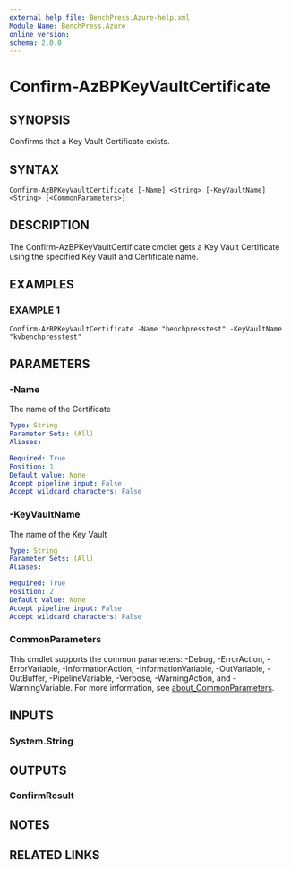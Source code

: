 ```yaml
---
external help file: BenchPress.Azure-help.xml
Module Name: BenchPress.Azure
online version:
schema: 2.0.0
---
```


# Confirm-AzBPKeyVaultCertificate

## SYNOPSIS
Confirms that a Key Vault Certificate exists.

## SYNTAX

```
Confirm-AzBPKeyVaultCertificate [-Name] <String> [-KeyVaultName] <String> [<CommonParameters>]
```

## DESCRIPTION
The Confirm-AzBPKeyVaultCertificate cmdlet gets a Key Vault Certificate using the specified Key Vault and
Certificate name.

## EXAMPLES

### EXAMPLE 1
```
Confirm-AzBPKeyVaultCertificate -Name "benchpresstest" -KeyVaultName "kvbenchpresstest"
```

## PARAMETERS

### -Name
The name of the Certificate

```yaml
Type: String
Parameter Sets: (All)
Aliases:

Required: True
Position: 1
Default value: None
Accept pipeline input: False
Accept wildcard characters: False
```

### -KeyVaultName
The name of the Key Vault

```yaml
Type: String
Parameter Sets: (All)
Aliases:

Required: True
Position: 2
Default value: None
Accept pipeline input: False
Accept wildcard characters: False
```

### CommonParameters
This cmdlet supports the common parameters: -Debug, -ErrorAction, -ErrorVariable, -InformationAction, -InformationVariable, -OutVariable, -OutBuffer, -PipelineVariable, -Verbose, -WarningAction, and -WarningVariable. For more information, see [about_CommonParameters](http://go.microsoft.com/fwlink/?LinkID=113216).

## INPUTS

### System.String
## OUTPUTS

### ConfirmResult
## NOTES

## RELATED LINKS
